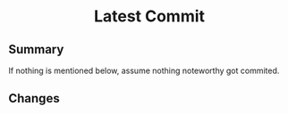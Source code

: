 
<h1 align="center" style="font-weight: bold">
    Latest Commit
</h1>

## **Summary**

<!-- cspell: disable-next-line -->
If nothing is mentioned below, assume nothing noteworthy got commited.

## **Changes**


